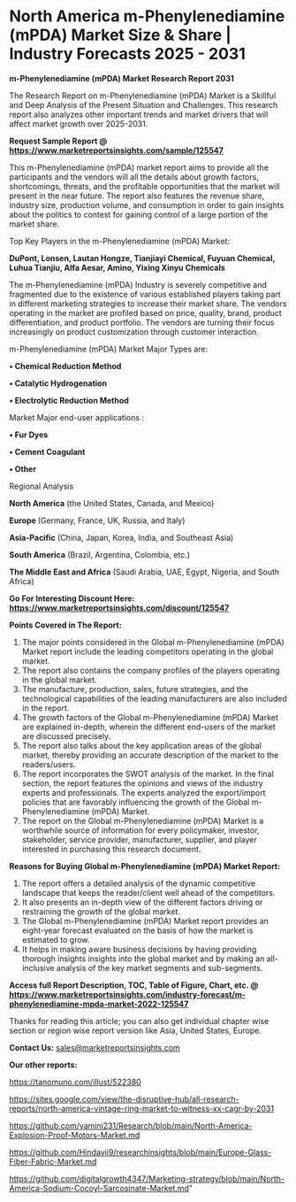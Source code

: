 # North America m-Phenylenediamine (mPDA) Market Size & Share | Industry Forecasts 2025 - 2031

<strong>m-Phenylenediamine (mPDA) Market Research Report 2031</strong>

The Research Report on m-Phenylenediamine (mPDA) Market is a Skillful and Deep Analysis of the Present Situation and Challenges. This research report also analyzes other important trends and market drivers that will affect market growth over 2025-2031.

<strong>Request Sample Report @ <a href=https://www.marketreportsinsights.com/sample/125547>https://www.marketreportsinsights.com/sample/125547</a></strong>

This m-Phenylenediamine (mPDA) market report aims to provide all the participants and the vendors will all the details about growth factors, shortcomings, threats, and the profitable opportunities that the market will present in the near future. The report also features the revenue share, industry size, production volume, and consumption in order to gain insights about the politics to contest for gaining control of a large portion of the market share.

Top Key Players in the m-Phenylenediamine (mPDA) Market:

<strong>DuPont, Lonsen, Lautan Hongze, Tianjiayi Chemical, Fuyuan Chemical, Luhua Tianjiu, Alfa Aesar, Amino, Yixing Xinyu Chemicals</strong>

The m-Phenylenediamine (mPDA) Industry is severely competitive and fragmented due to the existence of various established players taking part in different marketing strategies to increase their market share. The vendors operating in the market are profiled based on price, quality, brand, product differentiation, and product portfolio. The vendors are turning their focus increasingly on product customization through customer interaction.

m-Phenylenediamine (mPDA) Market Major Types are:

<strong>• Chemical Reduction Method

• Catalytic Hydrogenation

• Electrolytic Reduction Method</strong>

Market Major end-user applications :

<strong>• Fur Dyes

• Cement Coagulant

• Other</strong>

Regional Analysis

</u><strong><b>North America</b></strong> (the United States, Canada, and Mexico)

<strong><b>Europe </b></strong>(Germany, France, UK, Russia, and Italy)

<strong><b>Asia-Pacific</b></strong> (China, Japan, Korea, India, and Southeast Asia)

<strong><b>South America</b></strong> (Brazil, Argentina, Colombia, etc.)

<strong><b>The Middle East and Africa</b></strong> (Saudi Arabia, UAE, Egypt, Nigeria, and South Africa)

<strong>Go For Interesting Discount Here: <a href=https://www.marketreportsinsights.com/discount/125547>https://www.marketreportsinsights.com/discount/125547</a></strong>

<strong>Points Covered in The Report:</strong>
<ol>
  <li>The major points considered in the Global m-Phenylenediamine (mPDA) Market report include the leading competitors operating in the global market.</li>
  <li>The report also contains the company profiles of the players operating in the global market.</li>
  <li>The manufacture, production, sales, future strategies, and the technological capabilities of the leading manufacturers are also included in the report.</li>
  <li>The growth factors of the Global m-Phenylenediamine (mPDA) Market are explained in-depth, wherein the different end-users of the market are discussed precisely.</li>
  <li>The report also talks about the key application areas of the global market, thereby providing an accurate description of the market to the readers/users.</li>
  <li>The report incorporates the SWOT analysis of the market. In the final section, the report features the opinions and views of the industry experts and professionals. The experts analyzed the export/import policies that are favorably influencing the growth of the Global m-Phenylenediamine (mPDA) Market.</li>
  <li>The report on the Global m-Phenylenediamine (mPDA) Market is a worthwhile source of information for every policymaker, investor, stakeholder, service provider, manufacturer, supplier, and player interested in purchasing this research document.</li>
</ol>
<strong>Reasons for Buying Global m-Phenylenediamine (mPDA) Market Report:</strong>

<ol>
  <li>The report offers a detailed analysis of the dynamic competitive landscape that keeps the reader/client well ahead of the competitors.</li>
  <li>It also presents an in-depth view of the different factors driving or restraining the growth of the global market.</li>
  <li>The Global m-Phenylenediamine (mPDA) Market report provides an eight-year forecast evaluated on the basis of how the market is estimated to grow.</li>
  <li>It helps in making aware business decisions by having providing thorough insights insights into the global market and by making an all-inclusive analysis of the key market segments and sub-segments.</li>
</ol>
<strong>Access full Report Description, TOC, Table of Figure, Chart, etc. @ <a href=https://www.marketreportsinsights.com/industry-forecast/m-phenylenediamine-mpda-market-2022-125547>https://www.marketreportsinsights.com/industry-forecast/m-phenylenediamine-mpda-market-2022-125547</a></strong>


Thanks for reading this article; you can also get individual chapter wise section or region wise report version like Asia, United States, Europe.

<strong>Contact Us:</strong>
sales@marketreportsinsights.com

<strong>Our other reports:</strong>

<a href=https://tanomuno.com/illust/522380>https://tanomuno.com/illust/522380</a>

<a href=https://sites.google.com/view/the-disruptive-hub/all-research-reports/north-america-vintage-ring-market-to-witness-xx-cagr-by-2031>https://sites.google.com/view/the-disruptive-hub/all-research-reports/north-america-vintage-ring-market-to-witness-xx-cagr-by-2031</a>

<a href=https://github.com/yamini231/Research/blob/main/North-America-Explosion-Proof-Motors-Market.md>https://github.com/yamini231/Research/blob/main/North-America-Explosion-Proof-Motors-Market.md</a>

<a href=https://github.com/Hindavii9/researchinsights/blob/main/Europe-Glass-Fiber-Fabric-Market.md>https://github.com/Hindavii9/researchinsights/blob/main/Europe-Glass-Fiber-Fabric-Market.md</a>

<a href=https://github.com/digitalgrowth4347/Marketing-strategy/blob/main/North-America-Sodium-Cocoyl-Sarcosinate-Market.md>https://github.com/digitalgrowth4347/Marketing-strategy/blob/main/North-America-Sodium-Cocoyl-Sarcosinate-Market.md</a>"
